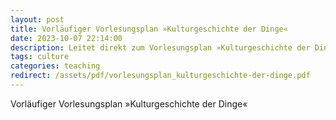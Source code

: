 ```yaml
---
layout: post
title: Vorläufiger Vorlesungsplan »Kulturgeschichte der Dinge«
date: 2023-10-07 22:14:00
description: Leitet direkt zum Vorlesungsplan »Kulturgeschichte der Dinge« als PDF weiter.
tags: culture
categories: teaching
redirect: /assets/pdf/vorlesungsplan_kulturgeschichte-der-dinge.pdf
---
```


Vorläufiger Vorlesungsplan »Kulturgeschichte der Dinge«
